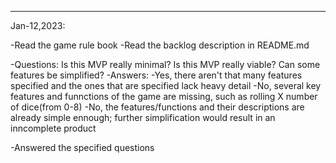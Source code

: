 ----
Jan-12,2023:

-Read the game rule book
-Read the backlog description in README.md

-Questions:
  Is this MVP really minimal?
  Is this MVP really viable?
  Can some features be simplified?
 -Answers:
   -Yes, there aren't that many features specified and the ones that are specified lack heavy detail
   -No, several key features and funnctions of the game are missing, such as rolling X number of dice(from 0-8)
   -No, the features/functions and their descriptions are already simple ennough; further simplification would result in an inncomplete product
   
 -Answered the specified questions
